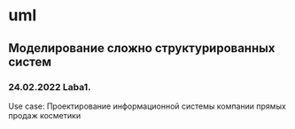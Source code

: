 # uml

## Моделирование сложно структурированных систем

### 24.02.2022 Laba1. 

Use case: Проектирование информационной системы компании прямых продаж косметики
